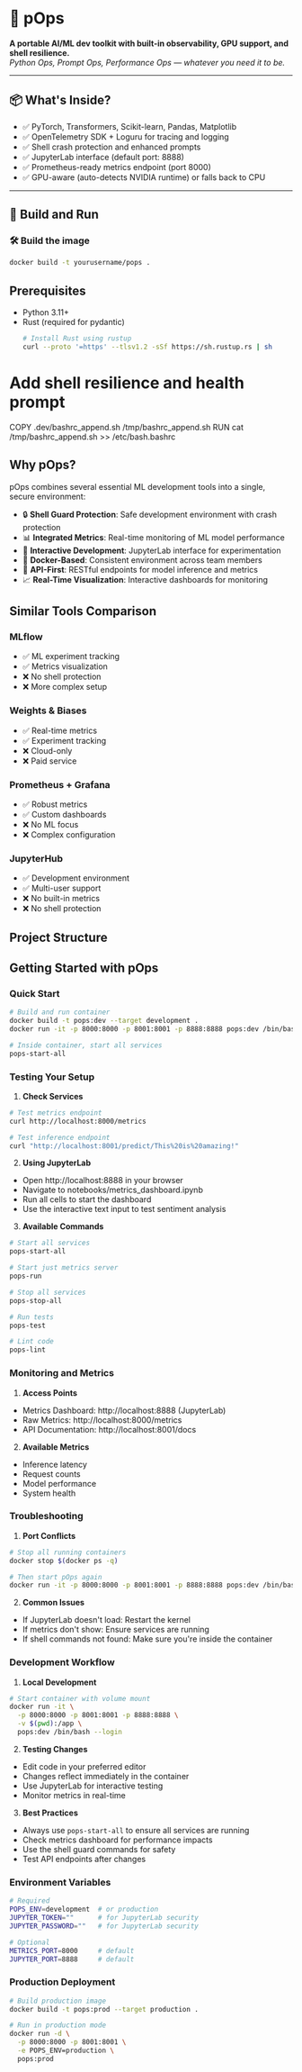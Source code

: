 # 🚀 pOps

**A portable AI/ML dev toolkit with built-in observability, GPU support, and shell resilience.**  
*Python Ops, Prompt Ops, Performance Ops — whatever you need it to be.*

---

## 📦 What's Inside?

- ✅ PyTorch, Transformers, Scikit-learn, Pandas, Matplotlib
- ✅ OpenTelemetry SDK + Loguru for tracing and logging
- ✅ Shell crash protection and enhanced prompts
- ✅ JupyterLab interface (default port: 8888)
- ✅ Prometheus-ready metrics endpoint (port 8000)
- ✅ GPU-aware (auto-detects NVIDIA runtime) or falls back to CPU

---

## 🐳 Build and Run

### 🛠 Build the image

```bash
docker build -t yourusername/pops .

```

## Prerequisites

- Python 3.11+
- Rust (required for pydantic)
  ```bash
  # Install Rust using rustup
  curl --proto '=https' --tlsv1.2 -sSf https://sh.rustup.rs | sh
  ```

# Add shell resilience and health prompt
COPY .dev/bashrc_append.sh /tmp/bashrc_append.sh
RUN cat /tmp/bashrc_append.sh >> /etc/bash.bashrc

## Why pOps?

pOps combines several essential ML development tools into a single, secure environment:
- 🔒 **Shell Guard Protection**: Safe development environment with crash protection
- 📊 **Integrated Metrics**: Real-time monitoring of ML model performance
- 🧪 **Interactive Development**: JupyterLab interface for experimentation
- 🐳 **Docker-Based**: Consistent environment across team members
- 🔄 **API-First**: RESTful endpoints for model inference and metrics
- 📈 **Real-Time Visualization**: Interactive dashboards for monitoring

## Similar Tools Comparison

### MLflow
- ✅ ML experiment tracking
- ✅ Metrics visualization
- ❌ No shell protection
- ❌ More complex setup

### Weights & Biases
- ✅ Real-time metrics
- ✅ Experiment tracking
- ❌ Cloud-only
- ❌ Paid service

### Prometheus + Grafana
- ✅ Robust metrics
- ✅ Custom dashboards
- ❌ No ML focus
- ❌ Complex configuration

### JupyterHub
- ✅ Development environment
- ✅ Multi-user support
- ❌ No built-in metrics
- ❌ No shell protection

## Project Structure

## Getting Started with pOps

### Quick Start
```bash
# Build and run container
docker build -t pops:dev --target development .
docker run -it -p 8000:8000 -p 8001:8001 -p 8888:8888 pops:dev /bin/bash --login

# Inside container, start all services
pops-start-all
```

### Testing Your Setup

1. **Check Services**
```bash
# Test metrics endpoint
curl http://localhost:8000/metrics

# Test inference endpoint
curl "http://localhost:8001/predict/This%20is%20amazing!"
```

2. **Using JupyterLab**
- Open http://localhost:8888 in your browser
- Navigate to notebooks/metrics_dashboard.ipynb
- Run all cells to start the dashboard
- Use the interactive text input to test sentiment analysis

3. **Available Commands**
```bash
# Start all services
pops-start-all

# Start just metrics server
pops-run

# Stop all services
pops-stop-all

# Run tests
pops-test

# Lint code
pops-lint
```

### Monitoring and Metrics

1. **Access Points**
- Metrics Dashboard: http://localhost:8888 (JupyterLab)
- Raw Metrics: http://localhost:8000/metrics
- API Documentation: http://localhost:8001/docs

2. **Available Metrics**
- Inference latency
- Request counts
- Model performance
- System health

### Troubleshooting

1. **Port Conflicts**
```bash
# Stop all running containers
docker stop $(docker ps -q)

# Then start pOps again
docker run -it -p 8000:8000 -p 8001:8001 -p 8888:8888 pops:dev /bin/bash --login
```

2. **Common Issues**
- If JupyterLab doesn't load: Restart the kernel
- If metrics don't show: Ensure services are running
- If shell commands not found: Make sure you're inside the container

### Development Workflow

1. **Local Development**
```bash
# Start container with volume mount
docker run -it \
  -p 8000:8000 -p 8001:8001 -p 8888:8888 \
  -v $(pwd):/app \
  pops:dev /bin/bash --login
```

2. **Testing Changes**
- Edit code in your preferred editor
- Changes reflect immediately in the container
- Use JupyterLab for interactive testing
- Monitor metrics in real-time

3. **Best Practices**
- Always use `pops-start-all` to ensure all services are running
- Check metrics dashboard for performance impacts
- Use the shell guard commands for safety
- Test API endpoints after changes

### Environment Variables

```bash
# Required
POPS_ENV=development  # or production
JUPYTER_TOKEN=""      # for JupyterLab security
JUPYTER_PASSWORD=""   # for JupyterLab security

# Optional
METRICS_PORT=8000     # default
JUPYTER_PORT=8888     # default
```

### Production Deployment

```bash
# Build production image
docker build -t pops:prod --target production .

# Run in production mode
docker run -d \
  -p 8000:8000 -p 8001:8001 \
  -e POPS_ENV=production \
  pops:prod
```
